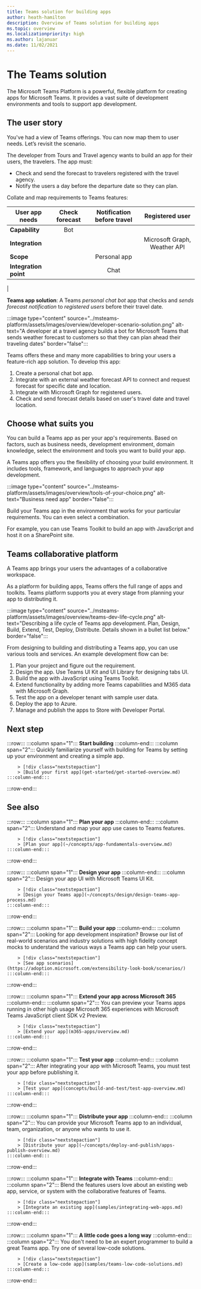 ```yaml
---
title: Teams solution for building apps
author: heath-hamilton
description: Overview of Teams solution for building apps
ms.topic: overview
ms.localizationpriority: high
ms.author: lajanuar
ms.date: 11/02/2021
---
```

# The Teams solution

The Microsoft Teams Platform is a powerful, flexible platform for creating apps for Microsoft Teams. It provides a vast suite of development environments and tools to support app development.

## The user story

You've had a view of Teams offerings. You can now map them to user needs. Let’s revisit the scenario.

The developer from Tours and Travel agency wants to build an app for their users, the travelers. The app must:

- Check and send the forecast to travelers registered with the travel agency.
- Notify the users a day before the departure date so they can plan.

Collate and map requirements to Teams features:

| User app needs | Check forecast | Notification before travel | Registered user |
| --- |:---:|:---:|:---:|
| **Capability** | Bot | &nbsp; | &nbsp; |
| **Integration** | &nbsp; | &nbsp; | Microsoft Graph, Weather API |
| **Scope** | &nbsp; | Personal app | &nbsp; |
| **Integration point** | &nbsp; | Chat | &nbsp; |
|

**Teams app solution**: A Teams *personal chat bot* app that checks and *sends forecast notification* to *registered users* before their travel date.

:::image type="content" source="../msteams-platform/assets/images/overview/developer-scenario-solution.png" alt-text="A developer at a travel agency builds a bot for Microsoft Teams that sends weather forecast to customers so that they can plan ahead their traveling dates" border="false":::

Teams offers these and many more capabilities to bring your users a feature-rich app solution. To develop this app:

1. Create a personal chat bot app.
1. Integrate with an external weather forecast API to connect and request forecast for specific date and location.
1. Integrate with Microsoft Graph for registered users.
1. Check and send forecast details based on user's travel date and travel location.

## Choose what suits you

You can build a Teams app as per your app's requirements. Based on factors, such as business needs, development environment, domain knowledge, select the environment and tools you want to build your app.

A Teams app offers you the flexibility of choosing your build environment. It includes tools, framework, and languages to approach your app development.

:::image type="content" source="../msteams-platform/assets/images/overview/tools-of-your-choice.png" alt-text="Business need app" border="false":::

Build your Teams app in the environment that works for your particular requirements. You can even select a combination.

For example, you can use Teams Toolkit to build an app with JavaScript and host it on a SharePoint site.

## Teams collaborative platform

A Teams app brings your users the advantages of a collaborative workspace.

As a platform for building apps, Teams offers the full range of apps and toolkits. Teams platform supports you at every stage from planning your app to distributing it.

:::image type="content" source="../msteams-platform/assets/images/overview/teams-dev-life-cycle.png" alt-text="Describing a life cycle of Teams app development. Plan, Design, Build, Extend, Test, Deploy, Distribute. Details shown in a bullet list below." border="false":::

From designing to building and distributing a Teams app, you can use various tools and services. An example development flow can be:

1. Plan your project and figure out the requirement.
1. Design the app. Use Teams UI Kit and UI Library for designing tabs UI.
1. Build the app with JavaScript using Teams Toolkit.
1. Extend functionality by adding more Teams capabilities and M365 data with Microsoft Graph.
1. Test the app on a developer tenant with sample user data.
1. Deploy the app to Azure.
1. Manage and publish the apps to Store with Developer Portal.

## Next step

:::row:::
    :::column span="1":::
        **Start building**
    :::column-end:::
    :::column span="2":::
        Quickly familiarize yourself with building for Teams by setting up your environment and creating a simple app.

        > [!div class="nextstepaction"]
        > [Build your first app](get-started/get-started-overview.md)
    :::column-end:::
:::row-end:::

## See also

:::row:::
    :::column span="1":::
        **Plan your app**
    :::column-end:::
    :::column span="2":::
        Understand and map your app use cases to Teams features.

        > [!div class="nextstepaction"]
        > [Plan your app](~/concepts/app-fundamentals-overview.md)
    :::column-end:::
:::row-end:::

:::row:::
    :::column span="1":::
        **Design your app**
    :::column-end:::
    :::column span="2":::
        Design your app UI with Microsoft Teams UI Kit.

        > [!div class="nextstepaction"]
        > [Design your Teams app](~/concepts/design/design-teams-app-process.md)
    :::column-end:::
:::row-end:::

:::row:::
    :::column span="1":::
        **Build your app**
    :::column-end:::
    :::column span="2":::
        Looking for app development inspiration? Browse our list of real-world scenarios and industry solutions with high fidelity concept mocks to understand the various ways a Teams app can help your users.

        > [!div class="nextstepaction"]
        > [See app scenarios](https://adoption.microsoft.com/extensibility-look-book/scenarios/)
    :::column-end:::
:::row-end:::

:::row:::
    :::column span="1":::
        **Extend your app across Microsoft 365**
    :::column-end:::
    :::column span="2":::
        You can preview your Teams apps running in other high usage Microsoft 365 experiences with Microsoft Teams JavaScript client SDK v2 Preview.

        > [!div class="nextstepaction"]
        > [Extend your app](m365-apps/overview.md)
    :::column-end:::
:::row-end:::

:::row:::
    :::column span="1":::
        **Test your app**
    :::column-end:::
    :::column span="2":::
        After integrating your app with Microsoft Teams, you must test your app before publishing it.

        > [!div class="nextstepaction"]
        > [Test your app](concepts/build-and-test/test-app-overview.md)
    :::column-end:::
:::row-end:::

:::row:::
    :::column span="1":::
        **Distribute your app**
    :::column-end:::
    :::column span="2":::
        You can provide your Microsoft Teams app to an individual, team, organization, or anyone who wants to use it.

        > [!div class="nextstepaction"]
        > [Distribute your app](~/concepts/deploy-and-publish/apps-publish-overview.md)
    :::column-end:::
:::row-end:::

:::row:::
    :::column span="1":::
        **Integrate with Teams**
    :::column-end:::
    :::column span="2":::
        Blend the features users love about an existing web app, service, or system with the collaborative features of Teams.

        > [!div class="nextstepaction"]
        > [Integrate an existing app](samples/integrating-web-apps.md)
    :::column-end:::
:::row-end:::

:::row:::
    :::column span="1":::
        **A little code goes a long way**
    :::column-end:::
    :::column span="2":::
        You don't need to be an expert programmer to build a great Teams app. Try one of several low-code solutions.

        > [!div class="nextstepaction"]
        > [Create a low-code app](samples/teams-low-code-solutions.md)
    :::column-end:::
:::row-end:::
